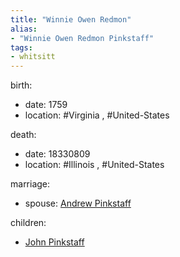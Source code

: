 ```yaml
---
title: "Winnie Owen Redmon"
alias:
- "Winnie Owen Redmon Pinkstaff"
tags:
- whitsitt
---
```


birth:
  - date: 1759
  - location: #Virginia , #United-States 

death:
  - date: 18330809
  - location: #Illinois , #United-States 

marriage:
  - spouse: [Andrew Pinkstaff](Andrew%20Pinkstaff.md)   

children:
  - [John Pinkstaff](John%20Pinkstaff.md)